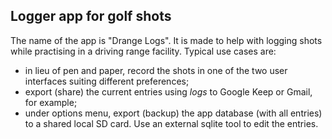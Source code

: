 ## Logger app for golf shots

The name of the app is "Drange Logs". It is made to help with logging shots while practising in a driving range facility. Typical use cases are:
- in lieu of pen and paper, record the shots in one of the two user interfaces suiting different preferences;
- export (share) the current entries using _logs_ to Google Keep or Gmail, for example;
- under options menu, export (backup) the app database (with all entries) to a shared local SD card. Use an external sqlite tool to edit the entries.
